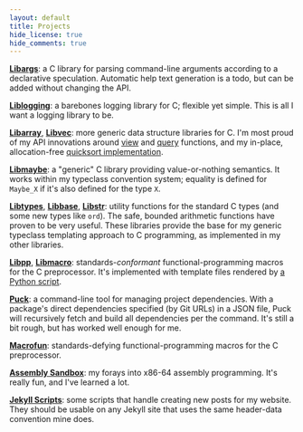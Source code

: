 ```yaml
---
layout: default
title: Projects
hide_license: true
hide_comments: true
---
```


**[Libargs](https://github.com/mcinglis/libargs)**: a C library for parsing command-line arguments according to a declarative speculation. Automatic help text generation is a todo, but can be added without changing the API.

**[Liblogging](https://github.com/mcinglis/liblogging)**: a barebones logging library for C; flexible yet simple. This is all I want a logging library to be.

**[Libarray](https://github.com/mcinglis/libarray)**, **[Libvec](https://github.com/mcinglis/libvec)**: more generic data structure libraries for C. I'm most proud of my API innovations around [view](https://github.com/mcinglis/libarray/blob/5545d42dc36e915f5301cba88f322aa603ddbac7/source.c.jinja#L582) and [query](https://github.com/mcinglis/libarray/blob/5545d42dc36e915f5301cba88f322aa603ddbac7/source.c.jinja#L885) functions, and my in-place, allocation-free [quicksort implementation](https://github.com/mcinglis/libarray/blob/5545d42dc36e915f5301cba88f322aa603ddbac7/source.c.jinja#L2951).

**[Libmaybe](https://github.com/mcinglis/libmaybe)**: a "generic" C library providing value-or-nothing semantics. It works within my typeclass convention system; equality is defined for `Maybe_X` if it's also defined for the type `X`.

**[Libtypes](https://github.com/mcinglis/libtypes)**, **[Libbase](https://github.com/mcinglis/libbase)**, **[Libstr](https://github.com/mcinglis/libstr)**: utility functions for the standard C types (and some new types like `ord`). The safe, bounded arithmetic functions have proven to be very useful. These libraries provide the base for my generic typeclass templating approach to C programming, as implemented in my other libraries.

**[Libpp](https://github.com/mcinglis/libpp)**, **[Libmacro](https://github.com/mcinglis/libmacro)**: standards-*conformant* functional-programming macros for the C preprocessor. It's implemented with template files rendered by [a Python script](https://github.com/mcinglis/tplrender).

**[Puck](https://github.com/mcinglis/puck)**: a command-line tool for managing project dependencies. With a package's direct dependencies specified (by Git URLs) in a JSON file, Puck will recursively fetch and build all dependencies per the command. It's still a bit rough, but has worked well enough for me.

**[Macrofun](https://github.com/mcinglis/macrofun)**: standards-defying functional-programming macros for the C preprocessor.

**[Assembly Sandbox](https://github.com/mcinglis/assembly-sandbox)**: my forays into x86-64 assembly programming. It's really fun, and I've learned a lot.

**[Jekyll Scripts](https://github.com/mcinglis/jekyll-scripts)**: some scripts that handle creating new posts for my website. They should be usable on any Jekyll site that uses the same header-data convention mine does.

